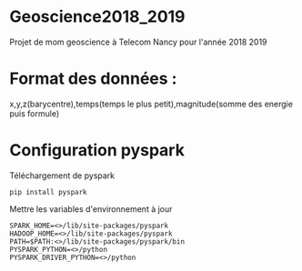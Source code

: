 # Geoscience2018_2019
Projet de mom geoscience à Telecom Nancy pour l'année 2018 2019

# Format des données :
x,y,z(barycentre),temps(temps le plus petit),magnitude(somme des energie puis formule)

# Configuration pyspark

Téléchargement de pyspark

```
pip install pyspark
```

Mettre les variables d'environnement à jour
```
SPARK_HOME=<>/lib/site-packages/pyspark
HADOOP_HOME=<>/lib/site-packages/pyspark
PATH=$PATH:<>/lib/site-packages/pyspark/bin
PYSPARK_PYTHON=<>/python
PYSPARK_DRIVER_PYTHON=<>/python
```
